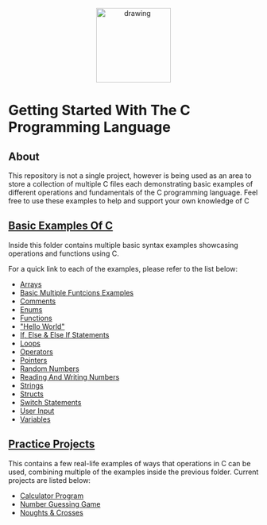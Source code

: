 <p align="center">
 <img src="https://upload.wikimedia.org/wikipedia/commons/1/18/C_Programming_Language.svg" alt="drawing" width="150"/> 
 
# Getting Started With The C Programming Language

## About
 
This repository is not a single project, however is being used as an area to store a collection of multiple C files each demonstrating basic examples of different operations and fundamentals of the C programming language.
Feel free to use these examples to help and support your own knowledge of C

## [Basic Examples Of C](https://github.com/jordan-lee02/Starting-With-C/tree/main/src/basic%20examples%20of%20parts%20of%20C)

Inside this folder contains multiple basic syntax examples showcasing operations and functions using C.

For a quick link to each of the examples, please refer to the list below:
- [Arrays](https://github.com/jordan-lee02/Starting-With-C/tree/main/src/basic%20examples%20of%20parts%20of%20C/arrays)
- [Basic Multiple Funtcions Examples](https://github.com/jordan-lee02/Starting-With-C/tree/main/src/basic%20examples%20of%20parts%20of%20C/basic%20examples%20of%20multiple%20operations)
- [Comments](https://github.com/jordan-lee02/Starting-With-C/tree/main/src/basic%20examples%20of%20parts%20of%20C/comments)
- [Enums](https://github.com/jordan-lee02/Starting-With-C/tree/main/src/basic%20examples%20of%20parts%20of%20C/enums)
- [Functions](https://github.com/jordan-lee02/Starting-With-C/tree/main/src/basic%20examples%20of%20parts%20of%20C/functions)
- ["Hello World"](https://github.com/jordan-lee02/Starting-With-C/tree/main/src/basic%20examples%20of%20parts%20of%20C/hello%20world)
- [If, Else & Else If Statements](https://github.com/jordan-lee02/Starting-With-C/tree/main/src/basic%20examples%20of%20parts%20of%20C/if%2Celse%2Celse%20if%20statements)
- [Loops](https://github.com/jordan-lee02/Starting-With-C/tree/main/src/basic%20examples%20of%20parts%20of%20C/loops)
- [Operators](https://github.com/jordan-lee02/Starting-With-C/tree/main/src/basic%20examples%20of%20parts%20of%20C/operators)
- [Pointers](https://github.com/jordan-lee02/Starting-With-C/tree/main/src/basic%20examples%20of%20parts%20of%20C/pointers)
- [Random Numbers](https://github.com/jordan-lee02/Starting-With-C/tree/main/src/basic%20examples%20of%20parts%20of%20C/random%20numbers)
- [Reading And Writing Numbers](https://github.com/jordan-lee02/Starting-With-C/tree/main/src/basic%20examples%20of%20parts%20of%20C/reading%20and%20writing%20files)
- [Strings](https://github.com/jordan-lee02/Starting-With-C/tree/main/src/basic%20examples%20of%20parts%20of%20C/strings)
- [Structs](https://github.com/jordan-lee02/Starting-With-C/tree/main/src/basic%20examples%20of%20parts%20of%20C/structs)
- [Switch Statements](https://github.com/jordan-lee02/Starting-With-C/tree/main/src/basic%20examples%20of%20parts%20of%20C/switch%20statements)
- [User Input](https://github.com/jordan-lee02/Starting-With-C/tree/main/src/basic%20examples%20of%20parts%20of%20C/user%20input)
- [Variables](https://github.com/jordan-lee02/Starting-With-C/tree/main/src/basic%20examples%20of%20parts%20of%20C/variables)

## [Practice Projects](https://github.com/jordan-lee02/Starting-With-C/tree/main/src/Practice%20Projects)

This contains a few real-life examples of ways that operations in C can be used, combining multiple of the examples inside the previous folder.
Current projects are listed below:
- [Calculator Program](https://github.com/jordan-lee02/Starting-With-C/tree/main/src/Practice%20Projects/Calculator%20Program)
- [Number Guessing Game](https://github.com/jordan-lee02/Starting-With-C/tree/main/src/Practice%20Projects/Number%20Guessing%20Game)
- [Noughts & Crosses](https://github.com/jordan-lee02/Starting-With-C/tree/main/src/Practice%20Projects/noughts%20%26%20crosses)

